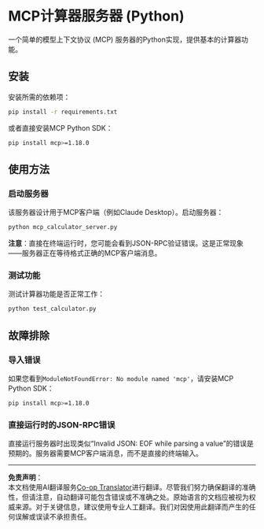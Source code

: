 <!--
CO_OP_TRANSLATOR_METADATA:
{
  "original_hash": "f4733f39c05c58e0cf0eee0a8ae7e9a2",
  "translation_date": "2025-10-17T20:04:06+00:00",
  "source_file": "03-GettingStarted/samples/python/README.md",
  "language_code": "zh"
}
-->
# MCP计算器服务器 (Python)

一个简单的模型上下文协议 (MCP) 服务器的Python实现，提供基本的计算器功能。

## 安装

安装所需的依赖项：

```bash
pip install -r requirements.txt
```

或者直接安装MCP Python SDK：

```bash
pip install mcp>=1.18.0
```

## 使用方法

### 启动服务器

该服务器设计用于MCP客户端（例如Claude Desktop）。启动服务器：

```bash
python mcp_calculator_server.py
```

**注意**：直接在终端运行时，您可能会看到JSON-RPC验证错误。这是正常现象——服务器正在等待格式正确的MCP客户端消息。

### 测试功能

测试计算器功能是否正常工作：

```bash
python test_calculator.py
```

## 故障排除

### 导入错误

如果您看到`ModuleNotFoundError: No module named 'mcp'`，请安装MCP Python SDK：

```bash
pip install mcp>=1.18.0
```

### 直接运行时的JSON-RPC错误

直接运行服务器时出现类似“Invalid JSON: EOF while parsing a value”的错误是预期的。服务器需要MCP客户端消息，而不是直接的终端输入。

---

**免责声明**：  
本文档使用AI翻译服务[Co-op Translator](https://github.com/Azure/co-op-translator)进行翻译。尽管我们努力确保翻译的准确性，但请注意，自动翻译可能包含错误或不准确之处。原始语言的文档应被视为权威来源。对于关键信息，建议使用专业人工翻译。我们对因使用此翻译而产生的任何误解或误读不承担责任。